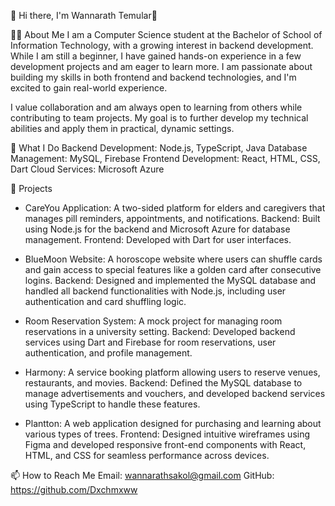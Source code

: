 👋 Hi there, I'm Wannarath Temular👋


👨‍💻 About Me
I am a Computer Science student at the Bachelor of School of Information Technology, with a growing interest in backend development. While I am still a beginner, I have gained hands-on experience in a few development projects and am eager to learn more. I am passionate about building my skills in both frontend and backend technologies, and I'm excited to gain real-world experience.

I value collaboration and am always open to learning from others while contributing to team projects. My goal is to further develop my technical abilities and apply them in practical, dynamic settings.



💼 What I Do
Backend Development: Node.js, TypeScript, Java
Database Management: MySQL, Firebase
Frontend Development: React, HTML, CSS, Dart
Cloud Services: Microsoft Azure


🚀 Projects
- CareYou Application:
   A two-sided platform for elders and caregivers that manages pill reminders, appointments, and notifications.
  Backend: Built using Node.js for the backend and Microsoft   Azure for database management.
  Frontend: Developed with Dart for user interfaces.

- BlueMoon Website:
   A horoscope website where users can shuffle cards and gain access to special features like a golden card after consecutive logins.
   Backend: Designed and implemented the MySQL database and handled all backend functionalities with Node.js, including user authentication and card shuffling logic.
  
- Room Reservation System:
   A mock project for managing room reservations in a university setting.
   Backend: Developed backend services using Dart and Firebase for room reservations, user authentication, and profile management.

- Harmony:
   A service booking platform allowing users to reserve venues, restaurants, and movies.
   Backend: Defined the MySQL database to manage advertisements and vouchers, and developed backend services using TypeScript to handle these features.

- Plantton:
   A web application designed for purchasing and learning about various types of trees.
   Frontend: Designed intuitive wireframes using Figma and developed responsive front-end components with React, HTML, and CSS for seamless performance across devices.

📫 How to Reach Me
Email: wannarathsakol@gmail.com
GitHub: https://github.com/Dxchmxww
